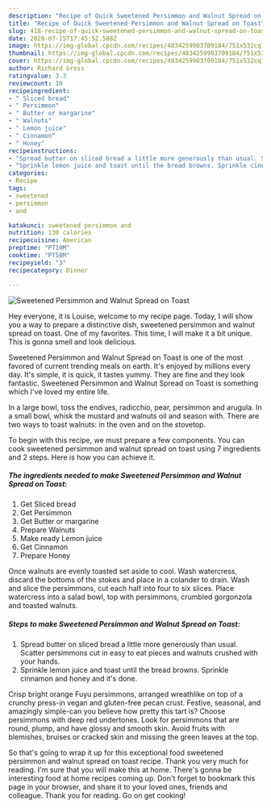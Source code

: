 ```yaml
---
description: "Recipe of Quick Sweetened Persimmon and Walnut Spread on Toast"
title: "Recipe of Quick Sweetened Persimmon and Walnut Spread on Toast"
slug: 418-recipe-of-quick-sweetened-persimmon-and-walnut-spread-on-toast
date: 2020-07-15T17:45:52.588Z
image: https://img-global.cpcdn.com/recipes/4834259903709184/751x532cq70/sweetened-persimmon-and-walnut-spread-on-toast-recipe-main-photo.jpg
thumbnail: https://img-global.cpcdn.com/recipes/4834259903709184/751x532cq70/sweetened-persimmon-and-walnut-spread-on-toast-recipe-main-photo.jpg
cover: https://img-global.cpcdn.com/recipes/4834259903709184/751x532cq70/sweetened-persimmon-and-walnut-spread-on-toast-recipe-main-photo.jpg
author: Richard Gross
ratingvalue: 3.3
reviewcount: 10
recipeingredient:
- " Sliced bread"
- " Persimmon"
- " Butter or margarine"
- " Walnuts"
- " Lemon juice"
- " Cinnamon"
- " Honey"
recipeinstructions:
- "Spread butter on sliced bread a little more generously than usual. Scatter persimmons cut in easy to eat pieces and walnuts crushed with your hands."
- "Sprinkle lemon juice and toast until the bread browns. Sprinkle cinnamon and honey and it&#39;s done."
categories:
- Recipe
tags:
- sweetened
- persimmon
- and

katakunci: sweetened persimmon and 
nutrition: 130 calories
recipecuisine: American
preptime: "PT10M"
cooktime: "PT58M"
recipeyield: "3"
recipecategory: Dinner

---
```



![Sweetened Persimmon and Walnut Spread on Toast](https://img-global.cpcdn.com/recipes/4834259903709184/751x532cq70/sweetened-persimmon-and-walnut-spread-on-toast-recipe-main-photo.jpg)

Hey everyone, it is Louise, welcome to my recipe page. Today, I will show you a way to prepare a distinctive dish, sweetened persimmon and walnut spread on toast. One of my favorites. This time, I will make it a bit unique. This is gonna smell and look delicious.

Sweetened Persimmon and Walnut Spread on Toast is one of the most favored of current trending meals on earth. It's enjoyed by millions every day. It's simple, it is quick, it tastes yummy. They are fine and they look fantastic. Sweetened Persimmon and Walnut Spread on Toast is something which I've loved my entire life.

In a large bowl, toss the endives, radicchio, pear, persimmon and arugula. In a small bowl, whisk the mustard and walnuts oil and season with. There are two ways to toast walnuts: in the oven and on the stovetop.


To begin with this recipe, we must prepare a few components. You can cook sweetened persimmon and walnut spread on toast using 7 ingredients and 2 steps. Here is how you can achieve it.

<!--inarticleads1-->

##### The ingredients needed to make Sweetened Persimmon and Walnut Spread on Toast:

1. Get  Sliced bread
1. Get  Persimmon
1. Get  Butter or margarine
1. Prepare  Walnuts
1. Make ready  Lemon juice
1. Get  Cinnamon
1. Prepare  Honey


Once walnuts are evenly toasted set aside to cool. Wash watercress, discard the bottoms of the stokes and place in a colander to drain. Wash and slice the persimmons, cut each half into four to six slices. Place watercress into a salad bowl, top with persimmons, crumbled gorgonzola and toasted walnuts. 

<!--inarticleads2-->

##### Steps to make Sweetened Persimmon and Walnut Spread on Toast:

1. Spread butter on sliced bread a little more generously than usual. Scatter persimmons cut in easy to eat pieces and walnuts crushed with your hands.
1. Sprinkle lemon juice and toast until the bread browns. Sprinkle cinnamon and honey and it&#39;s done.


Crisp bright orange Fuyu persimmons, arranged wreathlike on top of a crunchy press-in vegan and gluten-free pecan crust. Festive, seasonal, and amazingly simple-can you believe how pretty this tart is? Choose persimmons with deep red undertones. Look for persimmons that are round, plump, and have glossy and smooth skin. Avoid fruits with blemishes, bruises or cracked skin and missing the green leaves at the top. 

So that's going to wrap it up for this exceptional food sweetened persimmon and walnut spread on toast recipe. Thank you very much for reading. I'm sure that you will make this at home. There's gonna be interesting food at home recipes coming up. Don't forget to bookmark this page in your browser, and share it to your loved ones, friends and colleague. Thank you for reading. Go on get cooking!
